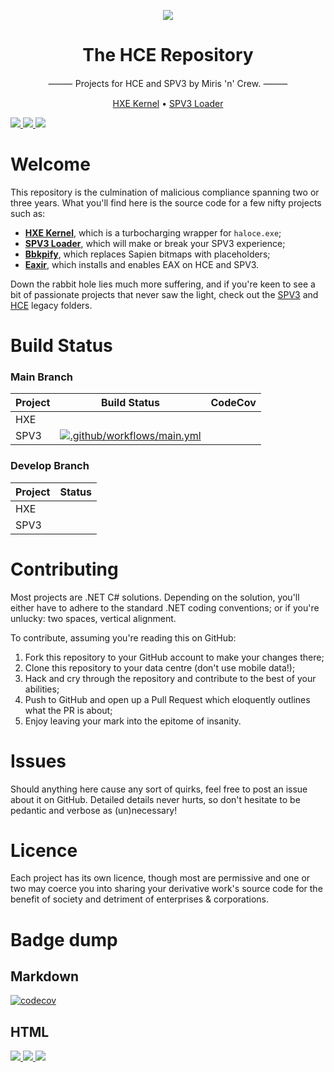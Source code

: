 <html>
    <p align="center">
        <img src="https://user-images.githubusercontent.com/10241434/98432647-3b609e80-20fb-11eb-8afe-3a97574407f5.png">
    </p>
    <h1 align="center">The HCE Repository</h1>
    <p align="center">
        ⸻ Projects for HCE and SPV3 by Miris 'n' Crew. ⸻
    </p>
    <p align="center">
        <a href="hxe/kernel">HXE Kernel</a>
        •
        <a href="spv3/loader">SPV3 Loader</a>
        <a href="spv3/loader"></a>
    </p>
</html>

<html>
    <a href="https://codeclimate.com/github/HaloSPV3/HCE/maintainability">
        <img src="https://api.codeclimate.com/v1/badges/36d2647e7e7b1db7a3cc/maintainability" />
    </a>
    <a href="https://codeclimate.com/github/HaloSPV3/HCE/test_coverage">
        <img src="https://api.codeclimate.com/v1/badges/36d2647e7e7b1db7a3cc/test_coverage" />
    </a>
    <a href="https://codecov.io/gh/HaloSPV3/HCE">
        <img src="https://codecov.io/gh/HaloSPV3/HCE/branch/main/graph/badge.svg?token=08V261RXR3"/>
    </a>
</html>

# Welcome

This repository is the culmination of malicious compliance spanning two or three years. What you'll find here is the source code for a few nifty projects such as:

- **[HXE Kernel](hxe/kernel)**, which is a turbocharging wrapper for `haloce.exe`;
- **[SPV3 Loader](spv3/loader)**, which will make or break your SPV3 experience;
- **[Bbkpify](spv3/legacy/bbkpify)**, which replaces Sapien bitmaps with placeholders;
- **[Eaxir](hce/eaxir)**, which installs and enables EAX on HCE and SPV3.

Down the rabbit hole lies much more suffering, and if you're keen to see a bit of passionate projects that never saw the light, check out the [SPV3](spv3/legacy) and [HCE](hce/legacy) legacy folders.

# Build Status

### Main Branch
| Project    | Build Status | CodeCov
| ---------- | ------------ | -------
| HXE        |              |
| SPV3       | [![.github/workflows/main.yml](https://github.com/HaloSPV3/HCE/actions/workflows/main.yml/badge.svg)](https://github.com/HaloSPV3/HCE/actions/workflows/main.yml) |
### Develop Branch
| Project    | Status       |
| ---------- | ------------ |
| HXE        |              |
| SPV3       |              |

# Contributing

Most projects are .NET C# solutions. Depending on the solution, you'll either have to adhere to the standard .NET coding conventions; or if you're unlucky: two spaces, vertical alignment.

To contribute, assuming you're reading this on GitHub:

1. Fork this repository to your GitHub account to make your changes there;
2. Clone this repository to your data centre (don't use mobile data!);
3. Hack and cry through the repository and contribute to the best of your abilities;
4. Push to GitHub and open up a Pull Request which eloquently outlines what the PR is about;
5. Enjoy leaving your mark into the epitome of insanity.

# Issues

Should anything here cause any sort of quirks, feel free to post an issue about it on GitHub. Detailed details never hurts, so don't hesitate to be pedantic and verbose as (un)necessary!

# Licence

Each project has its own licence, though most are permissive and one or two may coerce you into sharing your derivative work's source code for the benefit of society and detriment of enterprises & corporations.

# Badge dump
## Markdown
[![codecov](https://codecov.io/gh/HaloSPV3/HCE/branch/main/graph/badge.svg?token=08V261RXR3)](https://codecov.io/gh/HaloSPV3/HCE)

## HTML
<html>
    <a href="https://codeclimate.com/github/HaloSPV3/HCE/maintainability">
        <img src="https://api.codeclimate.com/v1/badges/36d2647e7e7b1db7a3cc/maintainability" />
    </a>
    <a href="https://codeclimate.com/github/HaloSPV3/HCE/test_coverage">
        <img src="https://api.codeclimate.com/v1/badges/36d2647e7e7b1db7a3cc/test_coverage" />
    </a>
    <a href="https://codecov.io/gh/HaloSPV3/HCE">
        <img src="https://codecov.io/gh/HaloSPV3/HCE/branch/main/graph/badge.svg?token=08V261RXR3"/>
    </a>
</html>